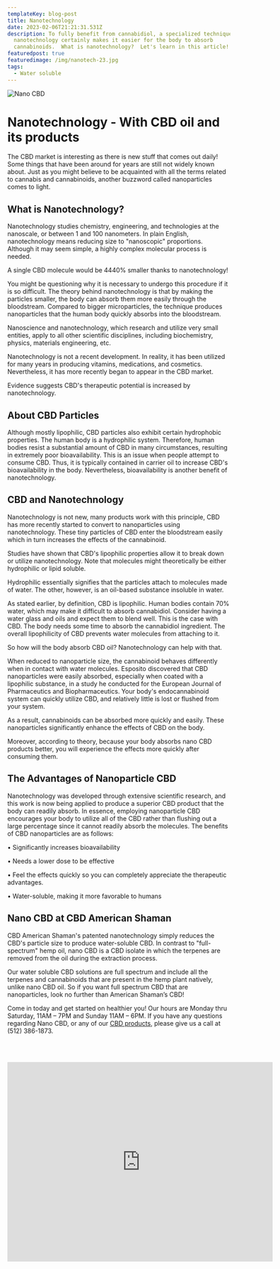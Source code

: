 ```yaml
---
templateKey: blog-post
title: Nanotechnology
date: 2023-02-06T21:21:31.531Z
description: To fully benefit from cannabidiol, a specialized technique known as
  nanotechnology certainly makes it easier for the body to absorb
  cannabinoids.  What is nanotechnology?  Let's learn in this article!
featuredpost: true
featuredimage: /img/nanotech-23.jpg
tags:
  - Water soluble
---
```

![Nano CBD](/img/nanotech-23.jpg "Nanotechnology")

# Nanotechnology - With CBD oil and its products

The CBD market is interesting as there is new stuff that comes out daily!  Some things that have been around for years are still not widely known about.  Just as you might believe to be acquainted with all the terms related to cannabis and cannabinoids, another buzzword called nanoparticles comes to light. 

## What is Nanotechnology?

Nanotechnology studies chemistry, engineering, and technologies at the nanoscale, or between 1 and 100 nanometers.  In plain English, nanotechnology means reducing size to "nanoscopic" proportions. Although it may seem simple, a highly complex molecular process is needed.

A single CBD molecule would be 4440% smaller thanks to nanotechnology!

You might be questioning why it is necessary to undergo this procedure if it is so difficult.  The theory behind nanotechnology is that by making the particles smaller, the body can absorb them more easily through the bloodstream.  Compared to bigger microparticles, the technique produces nanoparticles that the human body quickly absorbs into the bloodstream. 

Nanoscience and nanotechnology, which research and utilize very small entities, apply to all other scientific disciplines, including biochemistry, physics, materials engineering, etc.

Nanotechnology is not a recent development.  In reality, it has been utilized for many years in producing vitamins, medications, and cosmetics.  Nevertheless, it has more recently began to appear in the CBD market. 

Evidence suggests CBD's therapeutic potential is increased by nanotechnology. 

## About CBD Particles

Although mostly lipophilic, CBD particles also exhibit certain hydrophobic properties.  The human body is a hydrophilic system.  Therefore, human bodies resist a substantial amount of CBD in many circumstances, resulting in extremely poor bioavailability.  This is an issue when people attempt to consume CBD.  Thus, it is typically contained in carrier oil to increase CBD's bioavailability in the body. Nevertheless, bioavailability is another benefit of nanotechnology.

## CBD and Nanotechnology

Nanotechnology is not new, many products work with this principle, CBD has more recently started to convert to nanoparticles using nanotechnology.  These tiny particles of CBD enter the bloodstream easily which in turn increases the effects of the cannabinoid.

Studies have shown that CBD's lipophilic properties allow it to break down or utilize nanotechnology. Note that molecules might theoretically be either hydrophilic or lipid soluble. 

Hydrophilic essentially signifies that the particles attach to molecules made of water.  The other, however, is an oil-based substance insoluble in water. 

As stated earlier, by definition, CBD is lipophilic.  Human bodies contain 70% water, which may make it difficult to absorb cannabidiol.  Consider having a water glass and oils and expect them to blend well. This is the case with CBD.  The body needs some time to absorb the cannabidiol ingredient.  The overall lipophilicity of CBD prevents water molecules from attaching to it. 

So how will the body absorb CBD oil?  Nanotechnology can help with that.

When reduced to nanoparticle size, the cannabinoid behaves differently when in contact with water molecules.  Esposito discovered that CBD nanoparticles were easily absorbed, especially when coated with a lipophilic substance, in a study he conducted for the European Journal of Pharmaceutics and Biopharmaceutics.  Your body's endocannabinoid system can quickly utilize CBD, and relatively little is lost or flushed from your system. 

As a result, cannabinoids can be absorbed more quickly and easily. These nanoparticles significantly enhance the effects of CBD on the body.

Moreover, according to theory, because your body absorbs nano CBD products better, you will experience the effects more quickly after consuming them.

## The Advantages of Nanoparticle CBD

Nanotechnology was developed through extensive scientific research, and this work is now being applied to produce a superior CBD product that the body can readily absorb.  In essence, employing nanoparticle CBD encourages your body to utilize all of the CBD rather than flushing out a large percentage since it cannot readily absorb the molecules. The benefits of CBD nanoparticles are as follows:

•	Significantly increases bioavailability

•	Needs a lower dose to be effective

•	Feel the effects quickly so you can completely appreciate the therapeutic advantages.

•	Water-soluble, making it more favorable to humans

## Nano CBD at CBD American Shaman

CBD American Shaman's patented nanotechnology simply reduces the CBD's particle size to produce water-soluble CBD.  In contrast to "full-spectrum" hemp oil, nano CBD is a CBD isolate in which the terpenes are removed from the oil during the extraction process.

Our water soluble CBD solutions are full spectrum and include all the terpenes and cannabinoids that are present in the hemp plant natively, unlike nano CBD oil.  So if you want full spectrum CBD that are nanoparticles, look no further than American Shaman’s CBD!

Come in today and get started on healthier you!  Our hours are Monday thru Saturday, 11AM – 7PM and Sunday 11AM – 6PM.  If you have any questions regarding Nano CBD, or any of our [CBD products](https://capitalamericanshaman.com/products), please give us a call at (512) 386-1873.

<br><br>

<center><iframe src="https://www.google.com/maps/embed?pb=!1m18!1m12!1m3!1d3442.5441840515764!2d-97.7283884!3d30.363901699999996!2m3!1f0!2f0!3f0!3m2!1i1024!2i768!4f13.1!3m3!1m2!1s0x8644cb31a4fe226f%3A0x34275657f2964730!2sCapital%20CBD%20American%20Shaman!5e0!3m2!1sen!2sus!4v1667507515248!5m2!1sen!2sus" width="600" height="450" style="border:0;" allowfullscreen="" loading="lazy" referrerpolicy="no-referrer-when-downgrade"></iframe><center/>